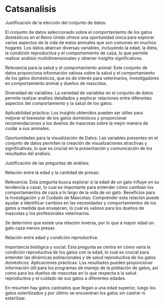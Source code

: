 # Catsanalisis

Justificación de la elección del conjunto de datos:

El conjunto de datos seleccionado sobre el comportamiento de los gatos domésticos en el Reino Unido ofrece una oportunidad única para explorar varios aspectos de la vida de estos animales que son comunes en muchos hogares. Los datos abarcan diversas variables, incluyendo la edad, la dieta, la condición reproductiva y el comportamiento de caza, lo que permite realizar análisis multidimensionales y obtener insights significativos.

Relevancia para la salud y el comportamiento animal: Este conjunto de datos proporciona información valiosa sobre la salud y el comportamiento de los gatos domésticos, que es de interés para veterinarios, investigadores en comportamiento animal y dueños de mascotas.

Diversidad de variables: La variedad de variables en el conjunto de datos permite realizar análisis detallados y explorar relaciones entre diferentes aspectos del comportamiento y la salud de los gatos.

Aplicabilidad práctica: Los insights obtenidos pueden ser útiles para mejorar el bienestar de los gatos domésticos y proporcionar recomendaciones a los dueños de mascotas sobre la mejor manera de cuidar a sus animales.

Oportunidades para la visualización de Datos: Las variables presentes en el conjunto de datos permiten la creación de visualizaciones atractivas y significativas, lo que es crucial en la presentación y comunicación de los resultados del análisis.

Justificación de las preguntas de análisis:

Relación entre la edad y la cantidad de presas:

Relevancia: Esta pregunta busca explorar si la edad de un gato influye en su tendencia a cazar, lo cual es importante para entender cómo cambian los comportamientos de caza a lo largo de la vida de un gato.
Beneficios para la Investigación y el Cuidado de Mascotas: Comprender esta relación puede ayudar a identificar cambios en las necesidades y comportamientos de los gatos a medida que envejecen, lo cual es valioso para los dueños de mascotas y los profesionales veterinarios.

Se determinó que existe una relación inversa, por lo que a mayor edad un gato caza menos presas


Relación entre edad y condición reproductiva:

Importancia biológica y social: Esta pregunta se centra en cómo varía la condición reproductiva de los gatos con la edad, lo cual es crucial para entender las dinámicas poblacionales y de salud reproductiva de los gatos domésticos.
Aplicaciones prácticas: Los resultados pueden proporcionar información útil para los programas de manejo de la población de gatos, así como para los dueños de mascotas en lo que respecta a la salud reproductiva y el cuidado de sus gatos a diferentes edades.

En resumen hay gatos castrados que llegan a una edad superior, luego los gatos esterilizados y por último se encuentran los gatos sin castrar ni esterilizar.
